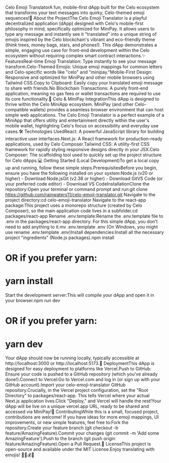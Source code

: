 Celo Emoji TranslatorA fun, mobile-first dApp built for the Celo ecosystem that transforms your text messages into quirky, Celo-themed emoji sequences!🚀 About the ProjectThe Celo Emoji Translator is a playful decentralized application (dApp) designed with Celo's mobile-first philosophy in mind, specifically optimized for MiniPay. It allows users to type any message and instantly see it "translated" into a unique string of emojis inspired by the Celo blockchain's vibrant and eco-friendly theme (think trees, money bags, stars, and phones!). This dApp demonstrates a simple, engaging use case for front-end development within the Celo ecosystem without requiring complex smart contract interactions.✨ FeaturesReal-time Emoji Translation: Type instantly to see your message transform.Celo-Themed Emojis: Unique emoji mappings for common letters and Celo-specific words like "celo" and "minipay."Mobile-First Design: Responsive and optimized for MiniPay and other mobile browsers using Tailwind CSS.Copy to Clipboard: Easily copy your translated emoji message to share with friends.No Blockchain Transactions: A purely front-end application, meaning no gas fees or wallet transactions are required to use its core functionality.📱 Celo & MiniPay IntegrationThis dApp is designed to thrive within the Celo MiniApp ecosystem. MiniPay (and other Celo-compatible wallets) provides a seamless browser environment that can host simple web applications. The Celo Emoji Translator is a perfect example of a MiniApp that offers utility and entertainment directly within the user's mobile wallet, highlighting Celo's focus on accessibility and everyday use cases.🛠️ Technologies UsedReact: A powerful JavaScript library for building interactive user interfaces.Next.js: A React framework for production-ready applications, used by Celo Composer.Tailwind CSS: A utility-first CSS framework for rapidly styling responsive designs directly in your JSX.Celo Composer: The scaffolding tool used to quickly set up the project structure for Celo dApps.💻 Getting Started (Local Development)To get a local copy up and running, follow these simple steps.PrerequisitesBefore you begin, ensure you have the following installed on your system:Node.js (v20 or higher) - Download Node.jsGit (v2.38 or higher) - Download GitVS Code (or your preferred code editor) - Download VS CodeInstallationClone the repository:Open your terminal or command prompt and run:git clone https://github.com/rainwaters11/celo-emoji-translator.git
Navigate to the project directory:cd celo-emoji-translator
Navigate to the react-app package:This project uses a monorepo structure (created by Celo Composer), so the main application code lives in a subfolder.cd packages/react-app
Rename .env.template:Rename the .env.template file to .env in the packages/react-app directory. For this simple dApp, you don't need to add anything to it.mv .env.template .env
(On Windows, you might use rename .env.template .env)Install dependencies:Install all the necessary project "ingredients" (Node.js packages).npm install
# OR if you prefer yarn:
# yarn install
Start the development server:This will compile your dApp and open it in your browser.npm run dev
# OR if you prefer yarn:
# yarn dev
Your dApp should now be running locally, typically accessible at http://localhost:3000 or http://localhost:5173.🚀 DeploymentThis dApp is designed for easy deployment to platforms like Vercel.Push to GitHub: Ensure your code is pushed to a GitHub repository (which you've already done!).Connect to Vercel:Go to Vercel.com and log in (or sign up with your GitHub account).Import your celo-emoji-translator GitHub repository.Crucially, in the Vercel project configuration, set the "Root Directory" to packages/react-app. This tells Vercel where your actual Next.js application lives.Click "Deploy," and Vercel will handle the rest!Your dApp will be live on a unique vercel.app URL, ready to be shared and accessed via MiniPay!🤝 ContributingWhile this is a small, focused project, contributions are welcome! If you have ideas for more emoji mappings, UI improvements, or new simple features, feel free to:Fork the repository.Create your feature branch (git checkout -b feature/AmazingFeature).Commit your changes (git commit -m 'Add some AmazingFeature').Push to the branch (git push origin feature/AmazingFeature).Open a Pull Request.📄 LicenseThis project is open-source and available under the MIT License.Enjoy translating with emojis! 💚🌳💰🌟